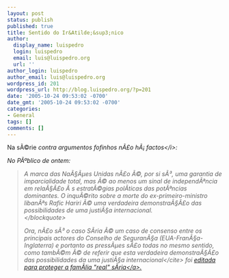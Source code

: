 ```yaml
---
layout: post
status: publish
published: true
title: Sentido do Ir&Atilde;&sup3;nico
author:
  display_name: luispedro
  login: luispedro
  email: luis@luispedro.org
  url: ''
author_login: luispedro
author_email: luis@luispedro.org
wordpress_id: 201
wordpress_url: http://blog.luispedro.org/?p=201
date: '2005-10-24 09:53:02 -0700'
date_gmt: '2005-10-24 09:53:02 -0700'
categories:
- General
tags: []
comments: []
---
```

<p>Na s&Atilde;&copy;rie <i>contra argumentos fofinhos n&Atilde;&pound;o h&Atilde;&iexcl; factos<&#47;i>:</p>
<p>No P&Atilde;&ordm;blico de ontem:</p>
<blockquote><p>
A marca das Na&Atilde;&sect;&Atilde;&micro;es Unidas n&Atilde;&pound;o &Atilde;&copy;, por si s&Atilde;&sup3;, uma garantia de imparcialidade total, mas &Atilde;&copy; ao menos um sinal de independ&Atilde;&ordf;ncia em rela&Atilde;&sect;&Atilde;&pound;o &Atilde;&nbsp;s estrat&Atilde;&copy;gias pol&Atilde;&shy;ticas das pot&Atilde;&ordf;ncias dominantes. O inqu&Atilde;&copy;rito sobre a morte do ex-primeiro-ministro liban&Atilde;&ordf;s Rafic Hariri &Atilde;&copy; uma verdadeira demonstra&Atilde;&sect;&Atilde;&pound;o das possibilidades de uma justi&Atilde;&sect;a internacional.<br />
<&#47;blockquote></p>
<p>Ora, n&Atilde;&pound;o s&Atilde;&sup3; o caso S&Atilde;&shy;ria &Atilde;&copy; um caso de consenso entre os principais actores do Conselho de Seguran&Atilde;&sect;a (EUA-Fran&Atilde;&sect;a-Inglaterra) e portanto as press&Atilde;&micro;es s&Atilde;&pound;o todas no mesmo sentido, como tamb&Atilde;&copy;m &Atilde;&copy; de referir que <cite>esta verdadeira demonstra&Atilde;&sect;&Atilde;&pound;o das possibilidades da uma justi&Atilde;&sect;a internacional<&#47;cite> foi <a href="http:&#47;&#47;www.economist.com&#47;agenda&#47;displaystory.cfm?story_id=5075459">editada para proteger a fam&Atilde;&shy;lia "real" s&Atilde;&shy;ria<&#47;a>.</p>
